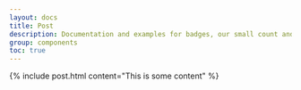 ```yaml
---
layout: docs
title: Post
description: Documentation and examples for badges, our small count and labeling component.
group: components
toc: true
---
```


{% include post.html content="This is some content" %}
